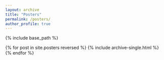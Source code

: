 ```yaml
---
layout: archive
title: "Posters"
permalink: /posters/
author_profile: true
---
```


<!-- {% if site.author.googlescholar %}
  <div class="wordwrap">You can also find my articles on <a href="{{site.author.googlescholar}}">my Google Scholar profile</a>.</div>
{% endif %} -->

{% include base_path %}

{% for post in site.posters reversed %}
  {% include archive-single.html %}
{% endfor %}
